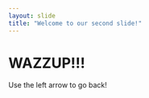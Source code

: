 ```yaml
---
layout: slide
title: "Welcome to our second slide!"
---
```

# WAZZUP!!!

Use the left arrow to go back!
